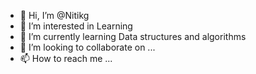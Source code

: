 - 👋 Hi, I’m @Nitikg
- 👀 I’m interested in Learning
- 🌱 I’m currently learning Data structures and algorithms
- 💞️ I’m looking to collaborate on ...
- 📫 How to reach me ...

<!---
Nitikg/Nitikg is a ✨ special ✨ repository because its `README.md` (this file) appears on your GitHub profile.
You can click the Preview link to take a look at your changes.
--->
